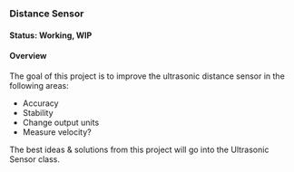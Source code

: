 ### Distance Sensor

#### Status: Working, WIP

#### Overview
The goal of this project is to improve the ultrasonic distance sensor in the following areas:
- Accuracy
- Stability
- Change output units
- Measure velocity?

The best ideas & solutions from this project will go into the Ultrasonic Sensor class.
